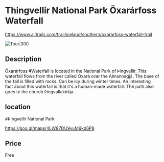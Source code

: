 # Thingvellir National Park Öxarárfoss Waterfall

https://www.alltrails.com/trail/iceland/southern/oxararfoss-waterfall-trail

![Tour|300](https://guidetoiceland.imgix.net/331988/x/0/gullfoss?auto=format%2Ccompress&crop=faces%2Cedges%2Ccenter&bg=%23fff&fit=crop&q=35&h=926&dpr=1)

## Description

Öxarárfoss #Waterfall is located in the National Park of Þingvellir. This waterfall flows from the river called Öxará over the Almannagjá. The base of the fall is filled with rocks. Can be icy during winter times. An interesting fact about this waterfall is that it's a human-made waterfall. The path also goes to the church Þingvallakirkja .

## location

\#Þingvellir National Park

https://goo.gl/maps/4LW87DU9vuM9kd6P9

## Price

Free
